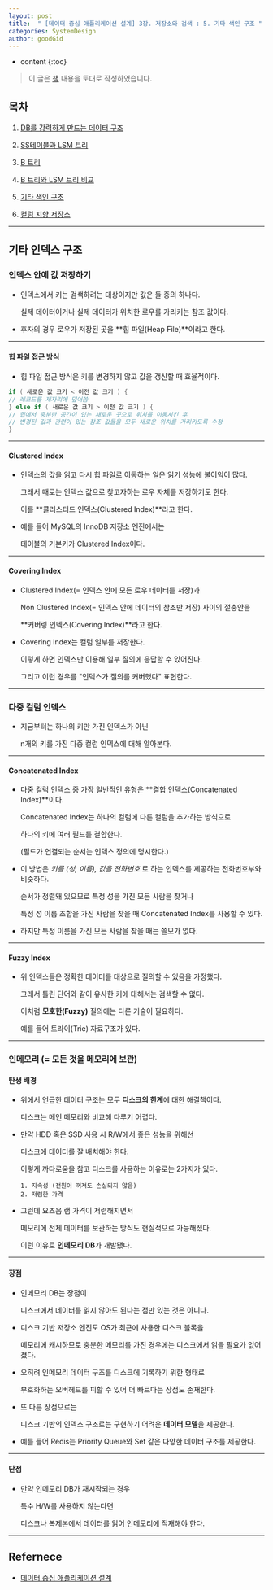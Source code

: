 ```yaml
---
layout: post
title:  " [데이터 중심 애플리케이션 설계] 3장. 저장소와 검색 : 5. 기타 색인 구조 "
categories: SystemDesign
author: goodGid
---
```

* content
{:toc}

> 이 글은 [책](https://book.naver.com/bookdb/book_detail.nhn?bid=13483879) 내용을 토대로 작성하였습니다.

## 목차

1. [DB를 강력하게 만드는 데이터 구조]({{site.url}}/SD-Repository-and-Search-Data-Structures-that-Make-the-DB-powerful)

2. [SS테이블과 LSM 트리]({{site.url}}/SD-Repository-and-Search-SS-table-and-LSM-tree)

3. [B 트리]({{site.url}}/SD-Repository-and-Search-B-Tree)

4. [B 트리와 LSM 트리 비교]({{site.url}}/SD-Repository-and-Search-Comparison-of-B-tree-and-LSM-tree)

5. [기타 색인 구조]({{site.url}}/SD-Repository-and-Search-Other-Index-Structures)

6. [컬럼 지향 저장소]({{site.url}}/SD-Repository-and-Search-Column-Oriented-Storage)


---

## 기타 인덱스 구조

### 인덱스 안에 값 저장하기

* 인덱스에서 키는 검색하려는 대상이지만 값은 둘 중의 하나다.

  실제 데이터이거나 실제 데이터가 위치한 로우를 가리키는 참조 값이다.

* 후자의 경우 로우가 저장된 곳을 **힙 파일(Heap File)**이라고 한다.

---

#### 힙 파일 접근 방식

* 힙 파일 접근 방식은 키를 변경하지 않고 값을 갱신할 때 효율적이다.

``` java
if ( 새로운 값 크기 < 이전 값 크기 ) {
// 레코드를 제자리에 덮어씀
} else if ( 새로운 값 크기 > 이전 값 크기 ) {
// 힙에서 충분한 공간이 있는 새로운 곳으로 위치를 이동시킨 후 
// 변경된 값과 관련이 있는 참조 값들을 모두 새로운 위치를 가리키도록 수정
}
```

---

#### Clustered Index

* 인덱스의 값을 읽고 다시 힙 파일로 이동하는 일은 읽기 성능에 불이익이 많다.

  그래서 때로는 인덱스 값으로 찾고자하는 로우 자체를 저장하기도 한다.

  이를 **클러스터드 인덱스(Clustered Index)**라고 한다.

* 예를 들어 MySQL의 InnoDB 저장소 엔진에서는

  테이블의 기본키가 Clustered Index이다.

---

#### Covering Index

* Clustered Index(= 인덱스 안에 모든 로우 데이터를 저장)과 

  Non Clustered Index(= 인덱스 안에 데이터의 참조만 저장) 사이의 절충안을 
  
  **커버링 인덱스(Covering Index)**라고 한다.

* Covering Index는 컬럼 일부를 저장한다.

  이렇게 하면 인덱스만 이용해 일부 질의에 응답할 수 있어진다.

  그리고 이런 경우를 "인덱스가 질의를 커버했다" 표현한다.

---

### 다중 컬럼 인덱스

* 지금부터는 하나의 키만 가진 인덱스가 아닌 

  n개의 키를 가진 다중 컬럼 인덱스에 대해 알아본다.

---

#### Concatenated Index

* 다중 컬럭 인덱스 중 가장 일반적인 유형은 **결합 인덱스(Concatenated Index)**이다.

  Concatenated Index는 하나의 컬럼에 다른 컬럼을 추가하는 방식으로

  하나의 키에 여러 필드를 결합한다.

  (필드가 연결되는 순서는 인덱스 정의에 명시한다.)

* 이 방법은 *키를 (성, 이름), 값을 전화번호* 로 하는 인덱스를 제공하는 전화번호부와 비슷하다.

  순서가 정렬돼 있으므로 특정 성을 가진 모든 사람을 찾거나

  특정 성 이름 조합을 가진 사람을 찾을 때 Concatenated Index를 사용할 수 있다.

* 하지만 특정 이름을 가진 모든 사람을 찾을 때는 쓸모가 없다.

---

#### Fuzzy Index

* 위 인덱스들은 정확한 데이터를 대상으로 질의할 수 있음을 가정했다.

  그래서 틀린 단어와 같이 유사한 키에 대해서는 검색할 수 없다.

  이처럼 **모호한(Fuzzy)** 질의에는 다른 기술이 필요하다.

  예를 들어 트라이(Trie) 자료구조가 있다.

---

### 인메모리 (= 모든 것을 메모리에 보관)

#### 탄생 배경

* 위에서 언급한 데이터 구조는 모두 **디스크의 한계**에 대한 해결책이다.

  디스크는 메인 메모리와 비교해 다루기 어렵다.

* 만약 HDD 혹은 SSD 사용 시 R/W에서 좋은 성능을 위해선

  디스크에 데이터를 잘 배치해야 한다.

  이렇게 까다로움을 참고 디스크를 사용하는 이유로는 2가지가 있다.

  ```
  1. 지속성 (전원이 꺼져도 손실되지 않음)
  2. 저렴한 가격
  ```

* 그런데 요즈음 램 가격이 저렴해지면서 

  메모리에 전체 데이터를 보관하는 방식도 현실적으로 가능해졌다.

  이런 이유로 **인메모리 DB**가 개발됐다.

---

#### 장점

* 인메모리 DB는 장점이 

  디스크에서 데이터를 읽지 않아도 된다는 점만 있는 것은 아니다.

* 디스크 기반 저장소 엔진도 OS가 최근에 사용한 디스크 블록을 

  메모리에 캐시하므로 충분한 메모리를 가진 경우에는 디스크에서 읽을 필요가 없어졌다.

* 오히려 인메모리 데이터 구조를 디스크에 기록하기 위한 형태로 
  
  부호화하는 오버헤드를 피할 수 있어 더 빠르다는 장점도 존재한다.

* 또 다른 장점으로는 

  디스크 기반의 인덱스 구조로는 구현하기 어려운 **데이터 모델**을 제공한다.

* 예를 들어 Redis는 Priority Queue와 Set 같은 다양한 데이터 구조를 제공한다.

---

#### 단점

* 만약 인메모리 DB가 재시작되는 경우

  특수 H/W를 사용하지 않는다면

  디스크나 복제본에서 데이터를 읽어 인메모리에 적재해야 한다.

---

## Refernece

* [데이터 중심 애플리케이션 설계](https://book.naver.com/bookdb/book_detail.nhn?bid=13483879)

